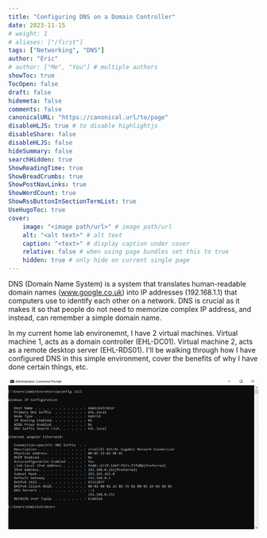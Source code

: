 ```yaml
---
title: "Configuring DNS on a Domain Controller"
date: 2023-11-15
# weight: 1
# aliases: ["/first"]
tags: ["Networking", "DNS"]
author: "Eric"
# author: ["Me", "You"] # multiple authors
showToc: true
TocOpen: false
draft: false
hidemeta: false
comments: false
canonicalURL: "https://canonical.url/to/page"
disableHLJS: true # to disable highlightjs
disableShare: false
disableHLJS: false
hideSummary: false
searchHidden: true
ShowReadingTime: true
ShowBreadCrumbs: true
ShowPostNavLinks: true
ShowWordCount: true
ShowRssButtonInSectionTermList: true
UseHugoToc: true
cover:
    image: "<image path/url>" # image path/url
    alt: "<alt text>" # alt text
    caption: "<text>" # display caption under cover
    relative: false # when using page bundles set this to true
    hidden: true # only hide on current single page
---
```


DNS (Domain Name System) is a system that translates human-readable domain names (www.google.co.uk) into IP addresses (192.168.1.1) that computers use to identify each other on a network. DNS is crucial as it makes it so that people do not need to memorize complex IP address, and instead, can remember a simple domain name.

In my current home lab environemnt, I have 2 virtual machines. Virtual machine 1, acts as a domain controller (EHL-DC01). Virtual machine 2, acts as a remote desktop server (EHL-RDS01). I'll be walking through how I have configured DNS in this simple environment, cover the benefits of why I have done certain things, etc.

![Test](https://raw.githubusercontent.com/Eric-Nobrega/ehl/main/content/posts/images/dcipconfig.png)
